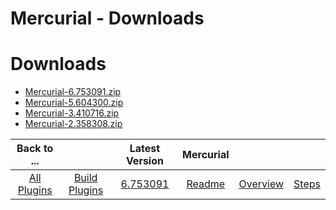 
Mercurial - Downloads
=====================

# Downloads

- [Mercurial-6.753091.zip](https://raw.githubusercontent.com/UrbanCode/IBM-UCB-PLUGINS/main/files/Mercurial/Mercurial-6.753091.zip)
- [Mercurial-5.604300.zip](https://raw.githubusercontent.com/UrbanCode/IBM-UCB-PLUGINS/main/files/Mercurial/Mercurial-5.604300.zip)
- [Mercurial-3.410716.zip](https://raw.githubusercontent.com/UrbanCode/IBM-UCB-PLUGINS/main/files/Mercurial/Mercurial-3.410716.zip)
- [Mercurial-2.358308.zip](https://raw.githubusercontent.com/UrbanCode/IBM-UCB-PLUGINS/main/files/Mercurial/Mercurial-2.358308.zip)

|Back to ...||Latest Version|Mercurial |||
| :---: | :---: | :---: | :---: | :---: | :---: |
|[All Plugins](../../index.md)|[Build Plugins](../README.md)|[6.753091](https://raw.githubusercontent.com/UrbanCode/IBM-UCB-PLUGINS/main/files/Mercurial/Mercurial-6.753091.zip)|[Readme](README.md)|[Overview](overview.md)|[Steps](steps.md)|
